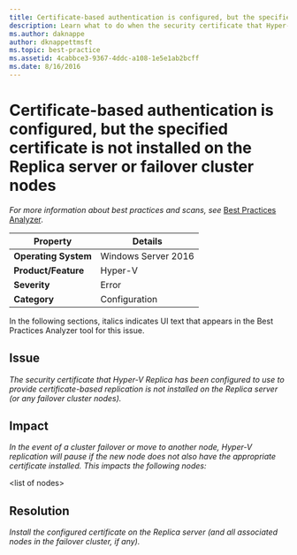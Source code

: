 ```yaml
---
title: Certificate-based authentication is configured, but the specified certificate is not installed on the Replica server or failover cluster nodes
description: Learn what to do when the security certificate that Hyper-V Replica has been configured to use to provide certificate-based replication is not installed on the Replica server (or any failover cluster nodes).
ms.author: daknappe
author: dknappettmsft
ms.topic: best-practice
ms.assetid: 4cabbce3-9367-4ddc-a108-1e5e1ab2bcff
ms.date: 8/16/2016
---
```

# Certificate-based authentication is configured, but the specified certificate is not installed on the Replica server or failover cluster nodes



*For more information about best practices and scans, see* [Best Practices Analyzer](/previous-versions/windows/it-pro/windows-server-2008-R2-and-2008/dd759260(v=ws.11)).

|Property|Details|
|-|-|
|**Operating System**|Windows Server 2016|
|**Product/Feature**|Hyper-V|
|**Severity**|Error|
|**Category**|Configuration|

In the following sections, italics indicates UI text that appears in the Best Practices Analyzer tool for this issue.

## Issue

*The security certificate that Hyper-V Replica has been configured to use to provide certificate-based replication is not installed on the Replica server (or any failover cluster nodes).*

## Impact

*In the event of a cluster failover or move to another node, Hyper-V replication will pause if the new node does not also have the appropriate certificate installed. This impacts the following nodes:*

\<list of nodes>

## Resolution

*Install the configured certificate on the Replica server (and all associated nodes in the failover cluster, if any).*


